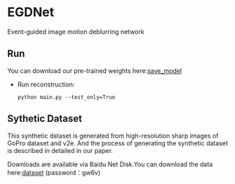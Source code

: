 # EGDNet
Event-guided image motion deblurring network

## Run
You can download our pre-trained weights here:[save_model](https://pan.baidu.com/s/1FuFvJ4HysOOJEzJRzpkduQ?pwd=sl8r)
- Run reconstruction:

  ```pyhton
  python main.py --test_only=True
  ```
## Sythetic Dataset
This synthetic dataset is generated from high-resolution sharp images of GoPro dataset and v2e. And the process of generating the synthetic dataset is described in detailed in our paper.

Downloads are available via Baidu Net Disk.You can download the data here:[dataset](https://pan.baidu.com/s/1nZBNk2XTahkIEVQ7Mv-PKQ?pwd=gw6v) (password：gw6v) 
